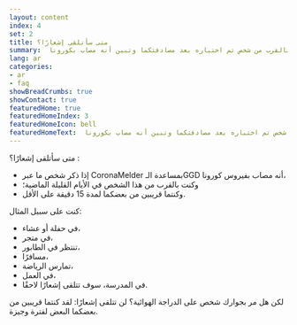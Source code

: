 ```yaml
---
layout: content
index: 4
set: 2
title: متى سأتلقى إشعارًا؟
summary:  بعد أن تواجدت بالقرب من شخص تم اختباره بعد مصادفتكما وتبين أنه مصاب بكورونا.
lang: ar
categories:
- ar
- faq
showBreadCrumbs: true
showContact: true
featuredHome: true
featuredHomeIndex: 3
featuredHomeIcon: bell
featuredHomeText:  بعد أن تواجدت بالقرب من شخص تم اختباره بعد مصادفتكما وتبين أنه مصاب بكورونا.
---
```


متى سأتلقى إشعارًا؟ :
* إذا ذكر شخص ما عبر CoronaMelder بمساعدة الـGGD أنه مصاب بفيروس كورونا،
* وكنت بالقرب من هذا الشخص في الأيام القليلة الماضية؛     
* وكنتما قريبين من بعضكما لمدة 15 دقيقة على الأقل.

كنت على سبيل المثال:
* في حفلة أو عشاء،
* في متجر،
* تنتظر في الطابور،
* مسافرًا،
* تمارس الرياضة،
* في العمل،
* في المدرسة،
سوف تتلقى إشعارًا لاحقًا.
 
لكن هل مر بجوارك شخص على الدراجة الهوائية؟ لن تتلقى إشعارًا: لقد كنتما قريبين من بعضكما البعض لفترة وجيزة. 
